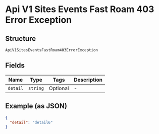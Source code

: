 
# Api V1 Sites Events Fast Roam 403 Error Exception

## Structure

`ApiV1SitesEventsFastRoam403ErrorException`

## Fields

| Name | Type | Tags | Description |
|  --- | --- | --- | --- |
| `detail` | `string` | Optional | - |

## Example (as JSON)

```json
{
  "detail": "detail6"
}
```

